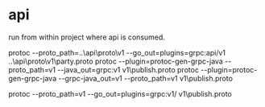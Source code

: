 # api

run from within project where api is consumed.

protoc --proto_path=..\api\proto\v1 --go_out=plugins=grpc:api/v1 ..\api\proto\v1\party.proto
protoc --plugin=protoc-gen-grpc-java --proto_path=v1 --java_out=grpc:v1 v1\publish.proto
protoc --plugin=protoc-gen-grpc-java --grpc-java_out=v1 --proto_path=v1 v1\publish.proto
 
protoc --proto_path=v1 --go_out=plugins=grpc:v1/ v1\publish.proto